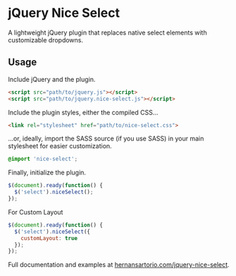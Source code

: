 # jQuery Nice Select

A lightweight jQuery plugin that replaces native select elements with customizable dropdowns.

## Usage

Include jQuery and the plugin.

```html
<script src="path/to/jquery.js"></script> 
<script src="path/to/jquery.nice-select.js"></script>
```

Include the plugin styles, either the compiled CSS...

```html
<link rel="stylesheet" href="path/to/nice-select.css">
```

...or, ideally, import the SASS source (if you use SASS) in your main stylesheet for easier customization.

```scss
@import 'nice-select';
```

Finally, initialize the plugin.

```javascript
$(document).ready(function() {
  $('select').niceSelect();
});
```

For Custom Layout

```javascript
$(document).ready(function() {
  $('select').niceSelect({
    customLayout: true
  }); 
});
```

Full documentation and examples at [hernansartorio.com/jquery-nice-select](http://hernansartorio.com/jquery-nice-select).
